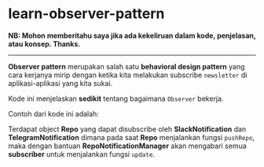 # learn-observer-pattern
**NB: Mohon memberitahu saya jika ada kekeliruan dalam kode, penjelasan, atau konsep. Thanks.**
* * *

**Observer pattern** merupakan salah satu **behavioral design pattern** yang cara kerjanya mirip dengan ketika kita melakukan subscribe `newsletter` di aplikasi-aplikasi yang kita sukai.

Kode ini menjelaskan **sedikit** tentang bagaimana `Observer` bekerja. 

Contoh dari kode ini adalah:

Terdapat object **Repo** yang dapat disubscribe oleh **SlackNotification** dan **TelegramNotification** dimana pada saat **Repo** menjalankan fungsi `pushRepo`, maka dengan bantuan **RepoNotificationManager** akan mengabari semua **subscriber** untuk menjalankan fungsi `update`.

